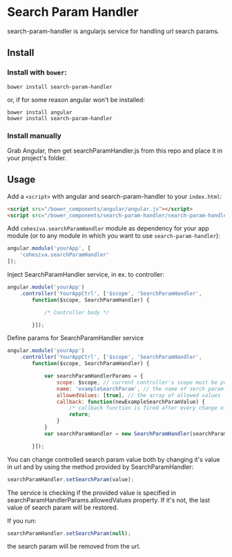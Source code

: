 # Search Param Handler

search-param-handler is angularjs service for handling url search params.

## Install

### Install with `bower`:

```shell
bower install search-param-handler
```

or, if for some reason angular won't be installed:

```shell
bower install angular
bower install search-param-handler
```

### Install manually

Grab Angular, then get searchParamHandler.js from this repo and place it in your project's folder.

## Usage

Add a `<script>` with angular and search-param-handler to your `index.html`:

```html
<script src="/bower_components/angular/angular.js"></script>
<script src="/bower_components/search-param-handler/search-param-handler.js"></script>
```

Add `cohesiva.searchParamHandler` module as dependency for your app module (or to any module in which you want to use `search-param-handler`):

```javascript
angular.module('yourApp', [
    'cohesiva.searchParamHandler'
]);

```

Inject SearchParamHandler service, in ex. to controller:

```javascript
angular.module('yourApp')
    .controller('YourAppCtrl', ['$scope', 'SearchParamHandler',
        function($scope, SearchParamHandler) {

            /* Controller body */

        }]);

```

Define params for SearchParamHandler service

```javascript
angular.module('yourApp')
    .controller('YourAppCtrl', ['$scope', 'SearchParamHandler',
        function($scope, SearchParamHandler) {

            var searchParamHandlerParams = {
                scope: $scope, // current controller's scope must be provided for angular to set $watch service
                name: 'exampleSearchParam', // the name of serch param displayed in url
                allowedValues: [true], // the array of allowed values
                callback: function(newExampleSearchParamValue) {
                    /* callback function is fired after every change of the exampleSearchParam value */
                    return;
                }
            }
            var searchParamHandler = new SearchParamHandler(searchParamHandlerParams); // initialize SearchParamHandler instance for specified params

        }]);

```

You can change controlled search param value both by changing it's value in url and by using the method provided by SearchParamHandler:

```javascript
searchParamHandler.setSearchParam(value);
```

The service is checking if the provided value is specified in searchParamHandlerParams.allowedValues property. If it's not, the last value of search param will be restored.

If you run:

```javascript
searchParamHandler.setSearchParam(null);
```

the search param will be removed from the url.
